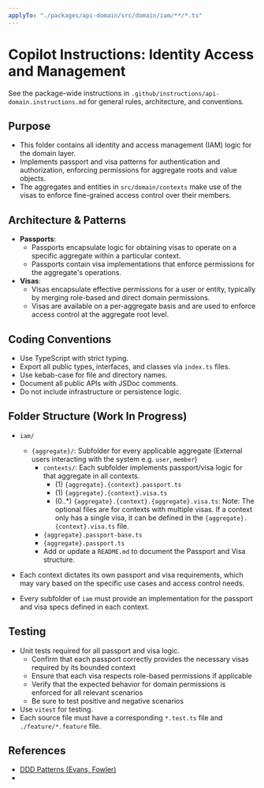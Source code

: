 ```yaml
---
applyTo: "./packages/api-domain/src/domain/iam/**/*.ts"
---
```


# Copilot Instructions: Identity Access and Management

See the package-wide instructions in `.github/instructions/api-domain.instructions.md` for general rules, architecture, and conventions.

## Purpose
- This folder contains all identity and access management (IAM) logic for the domain layer.
- Implements passport and visa patterns for authentication and authorization, enforcing permissions for aggregate roots and value objects.
- The aggregates and entities in `src/domain/contexts` make use of the visas to enforce fine-grained access control over their members.

## Architecture & Patterns
- **Passports**:  
    - Passports encapsulate logic for obtaining visas to operate on a specific aggregate within a particular context.
    - Passports contain visa implementations that enforce permissions for the aggregate's operations.
- **Visas**:  
    - Visas encapsulate effective permissions for a user or entity, typically by merging role-based and direct domain permissions.
    - Visas are available on a per-aggregate basis and are used to enforce access control at the aggregate root level.


## Coding Conventions
- Use TypeScript with strict typing.
- Export all public types, interfaces, and classes via `index.ts` files.
- Use kebab-case for file and directory names.
- Document all public APIs with JSDoc comments.
- Do not include infrastructure or persistence logic.

## Folder Structure (Work In Progress)
- `iam/`
  - `{aggregate}/`: Subfolder for every applicable aggregate (External users interacting with the system e.g. `user`, `member`)
     - `contexts/`: Each subfolder implements passport/visa logic for that aggregate in all contexts.
        - (1) `{aggregate}.{context}.passport.ts`
        - (1) `{aggregate}.{context}.visa.ts`
        - (0..*) `{aggregate}.{context}.{aggregate}.visa.ts`: 
        Note: The optional files are for contexts with multiple visas. If a context only has a single visa, it can be defined in the `{aggregate}.{context}.visa.ts` file.
    - `{aggregate}.passport-base.ts`
    - `{aggregate}.passport.ts`
    - Add or update a `README.md` to document the Passport and Visa structure.

- Each context dictates its own passport and visa requirements, which may vary based on the specific use cases and access control needs. 
- Every subfolder of `iam` must provide an implementation for the passport and visa specs defined in each context.

## Testing
- Unit tests required for all passport and visa logic. 
    - Confirm that each passport correctly provides the necessary visas required by its bounded context
    - Ensure that each visa respects role-based permissions if applicable
    - Verify that the expected behavior for domain permissions is enforced for all relevant scenarios
    - Be sure to test positive and negative scenarios
- Use `vitest` for testing.
- Each source file must have a corresponding `*.test.ts` file and `./feature/*.feature` file.

## References
- [DDD Patterns (Evans, Fowler)](https://martinfowler.com/bliki/DomainDrivenDesign.html)
-